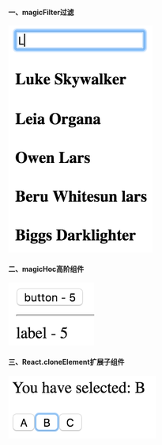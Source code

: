 

#### 一、magicFilter过滤

![过滤](../images/filter.png)

#### 二、magicHoc高阶组件

![高阶](../images/hoc.png)

#### 三、React.cloneElement扩展子组件

![扩展](../images/clone.png)
